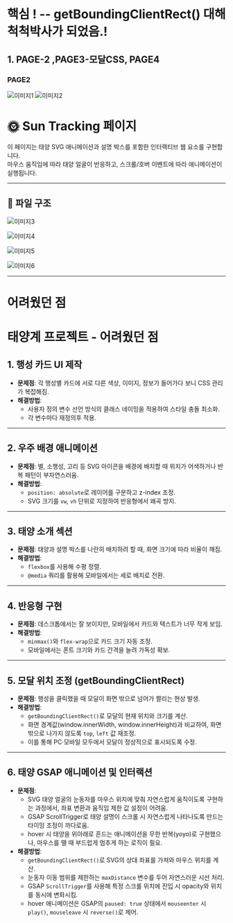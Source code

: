 # 핵심 !  -- getBoundingClientRect()  대해 척척박사가 되었음.!

## 1. PAGE-2 ,PAGE3-모달CSS, PAGE4  

### PAGE2
![이미지1](/md-img/lhr/sun-tracking1.png)
![이미지2](/md-img/lhr/sun-tracking2.png)
# 🌞 Sun Tracking 페이지

이 페이지는 태양 SVG 애니메이션과 설명 박스를 포함한 인터랙티브 웹 요소를 구현합니다.  
마우스 움직임에 따라 태양 얼굴이 반응하고, 스크롤/호버 이벤트에 따라 애니메이션이 실행됩니다.

---

## 📂 파일 구조

![이미지3](/md-img/lhr/page4-1.png)

![이미지4](/md-img/lhr/page4-2.png)

![이미지5](/md-img/lhr/ab1.png)

![이미지6](/md-img/lhr/ab2.png)

---
# 어려웠던 점
# 태양계 프로젝트 - 어려웠던 점

## 1. 행성 카드 UI 제작
- **문제점**: 각 행성별 카드에 서로 다른 색상, 이미지, 정보가 들어가다 보니 CSS 관리가 복잡해짐.
- **해결방법**:
  - 사용자 정의 변수 선언 방식의 클래스 네이밍을 적용하여 스타일 충돌 최소화.
  - 각 변수마다 재정의후 적용.
---
## 2. 우주 배경 애니메이션
- **문제점**: 별, 소행성, 고리 등 SVG 아이콘을 배경에 배치할 때 위치가 어색하거나 반복 패턴이 부자연스러움.
- **해결방법**:
  - `position: absolute`로 레이어를 구분하고 z-index 조정.
  - SVG 크기를 `vw`, `vh` 단위로 지정하여 반응형에서 왜곡 방지.
---
## 3. 태양 소개 섹션
- **문제점**: 태양과 설명 박스를 나란히 배치하려 할 때, 화면 크기에 따라 비율이 깨짐.
- **해결방법**:
  - `flexbox`를 사용해 수평 정렬.
  - `@media` 쿼리를 활용해 모바일에서는 세로 배치로 전환.
---
## 4. 반응형 구현
- **문제점**: 데스크톱에서는 잘 보이지만, 모바일에서 카드와 텍스트가 너무 작게 보임.
- **해결방법**:
  - `minmax()`와 `flex-wrap`으로 카드 크기 자동 조정.
  - 모바일에서는 폰트 크기와 카드 간격을 늘려 가독성 확보.
---
## 5. 모달 위치 조정 (getBoundingClientRect)
- **문제점**: 행성을 클릭했을 때 모달이 화면 밖으로 넘어가 짤리는 현상 발생.
- **해결방법**:
  - `getBoundingClientRect()`로 모달의 현재 위치와 크기를 계산.
  - 화면 경계값(window.innerWidth, window.innerHeight)과 비교하여, 화면 밖으로 나가지 않도록 `top`, `left` 값 재조정.
  - 이를 통해 PC·모바일 모두에서 모달이 정상적으로 표시되도록 수정.
---
## 6. 태양 GSAP 애니메이션 및 인터랙션
- **문제점**:
  - SVG 태양 얼굴의 눈동자를 마우스 위치에 맞춰 자연스럽게 움직이도록 구현하는 과정에서, 좌표 변환과 움직임 제한 값 설정이 어려움.
  - GSAP ScrollTrigger로 태양 설명이 스크롤 시 자연스럽게 나타나도록 만드는 타이밍 조정이 까다로움.
  - hover 시 태양을 위아래로 흔드는 애니메이션을 무한 반복(yoyo)로 구현했으나, 마우스를 뗄 때 부드럽게 멈추게 하는 로직이 필요.
- **해결방법**:
  - `getBoundingClientRect()`로 SVG의 상대 좌표를 가져와 마우스 위치를 계산.
  - 눈동자 이동 범위를 제한하는 `maxDistance` 변수를 두어 자연스러운 시선 처리.
  - GSAP `ScrollTrigger`를 사용해 특정 스크롤 위치에 진입 시 opacity와 위치를 동시에 변화시킴.
  - hover 애니메이션은 GSAP의 `paused: true` 상태에서 `mouseenter` 시 `play()`, `mouseleave` 시 `reverse()`로 제어.

